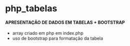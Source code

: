 # php_tabelas

#### APRESENTAÇÃO DE DADOS EM TABELAS + BOOTSTRAP
- array criado em php em index.php
- uso de bootstrap para formatação da tabela
 
